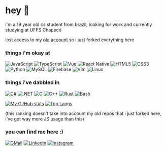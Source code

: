 # hey 👋

i'm a 19 year old cs student from brazil, looking for work and currently studying at UFFS Chapecó

lost access to my [old account](https://github.com/ornnacio/) so i just forked everything here

### things i'm okay at
![JavaScript](https://img.shields.io/badge/-JavaScript-black?style=flat-square&logo=javascript) ![TypeScript](https://img.shields.io/badge/-TypeScript-black?style=flat-square&logo=typescript) ![Vue](https://img.shields.io/badge/-VueJS-black?style=flat-square&logo=vue.js) ![React Native](https://img.shields.io/badge/-React%20Native-black?style=flat-square&logo=react&logoColor=61DAFB) ![HTML5](https://img.shields.io/badge/-HTML5-black?style=flat-square&logo=html5&logoColor=E34F26) ![CSS3](https://img.shields.io/badge/-CSS-black?style=flat-square&logo=css3&logoColor=1572B6) ![Python](https://img.shields.io/badge/-Python-black?style=flat-square&logo=python) ![MySQL](https://img.shields.io/badge/-MySQL-black?style=flat-square&logo=mysql&logoColor=4479A1) ![Firebase](https://img.shields.io/badge/-Firebase-black?style=flat-square&logo=firebase&logoColor=FFCA28) ![Vim](https://img.shields.io/badge/-Vim-black?style=flat-square&logo=vim&logoColor=019733) ![Linux](https://img.shields.io/badge/-Linux-black?style=flat-square&logo=linux)

### things i've dabbled in

![C#](https://img.shields.io/badge/-C%23-black?style=flat-square&logo=csharp&logoColor=239120) ![.NET](https://img.shields.io/badge/-.NET-black?style=flat-square&logo=dotnet&logoColor=512BD4) ![C](https://img.shields.io/badge/-C-black?style=flat-square&logo=c&logoColor=A8B9CC) ![C++](https://img.shields.io/badge/-C++-black?style=flat-square&logo=cplusplus&logoColor=00599C) ![Rust](https://img.shields.io/badge/-Rust-black?style=flat-square&logo=rust) ![Bash](https://img.shields.io/badge/-Bash-black?style=flat-square&logo=gnubash) 

[![My GitHub stats](https://github-readme-stats.vercel.app/api?username=joaogpiva&theme=transparent)](https://github.com/anuraghazra/github-readme-stats)
[![Top Langs](https://github-readme-stats.vercel.app/api/top-langs/?username=joaogpiva&layout=compact&langs_count=7&theme=transparent)](https://github.com/anuraghazra/github-readme-stats)

(this ranking doesn't take into account my old repos that i just forked here, i've got way more JS usage than this)

### you can find me here :)

[![GMail](https://img.shields.io/badge/-GMail-black?style=for-the-badge&logo=gmail)](mailto:joaogpiva@gmail.com) 
[![Linkedin](https://img.shields.io/badge/-Linkedin-black?style=for-the-badge&logo=linkedin&logoColor=0A66C2)](https://www.linkedin.com/in/joaogpiva/)
[![Instagram](https://img.shields.io/badge/-Instagram-black?style=for-the-badge&logo=instagram)](https://www.instagram.com/joaogpiva/)
